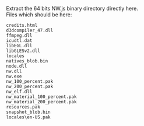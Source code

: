 Extract the 64 bits NW.js binary directory directly here.  
Files which should be here: 
```
credits.html  
d3dcompiler_47.dll  
ffmpeg.dll  
icudtl.dat  
libEGL.dll  
libGLESv2.dll  
locales  
natives_blob.bin  
node.dll  
nw.dll  
nw.exe  
nw_100_percent.pak  
nw_200_percent.pak  
nw_elf.dll  
nw_material_100_percent.pak  
nw_material_200_percent.pak  
resources.pak  
snapshot_blob.bin  
locales\en-US.pak  
```
